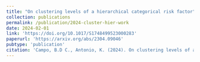 ```yaml
---
title: "On clustering levels of a hierarchical categorical risk factor"
collection: publications
permalink: /publication/2024-cluster-hier-work
date: 2024-02-01
link: 'https://doi.org/10.1017/S1748499523000283'
paperurl: 'https://arxiv.org/abs/2304.09046'
pubtype: 'publication'
citation: 'Campo, B.D C., Antonio, K. (2024). On clustering levels of a hierarchical categorical risk factor. <em>Annals of Actuarial Science</em>.'
---
```

